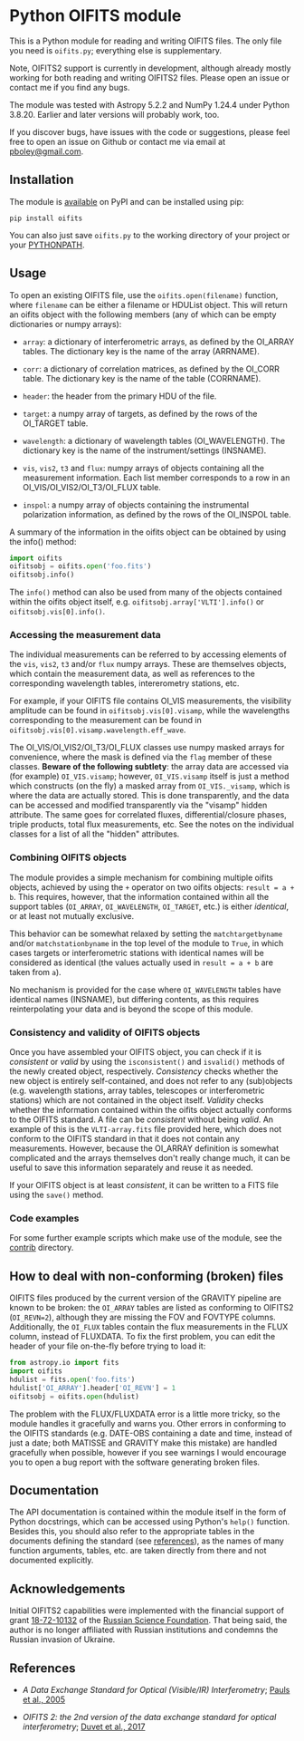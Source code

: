 Python OIFITS module
====================

This is a Python module for reading and writing OIFITS files.  The only file you
need is `oifits.py`; everything else is supplementary.

Note, OIFITS2 support is currently in development, although already mostly
working for both reading and writing OIFITS2 files. Please open an issue or
contact me if you find any bugs.

The module was tested with Astropy 5.2.2 and NumPy 1.24.4 under Python 3.8.20.
Earlier and later versions will probably work, too.

If you discover bugs, have issues with the code or suggestions, please feel
free to open an issue on Github or contact me via
email at <pboley@gmail.com>.

## Installation

The module is [available](https://pypi.org/project/oifits/) on PyPI and can be
installed using pip:

```shell
pip install oifits
```

You can also just save `oifits.py` to the working directory of your project or
your
[PYTHONPATH](https://docs.python.org/3/using/cmdline.html#envvar-PYTHONPATH).

## Usage

To open an existing OIFITS file, use the `oifits.open(filename)` function, where
`filename` can be either a filename or HDUList object.  This will return an
oifits object with the following members (any of which can be empty
dictionaries or numpy arrays):

- `array`: a dictionary of interferometric arrays, as defined by the OI_ARRAY
   tables.  The dictionary key is the name of the array (ARRNAME).

- `corr`: a dictionary of correlation matrices, as defined by the OI_CORR table.
  The dictionary key is the name of the table (CORRNAME).

- `header`: the header from the primary HDU of the file.

- `target`: a numpy array of targets, as defined by the rows of the OI_TARGET
table.

- `wavelength`: a dictionary of wavelength tables (OI_WAVELENGTH).  The
   dictionary key is the name of the instrument/settings (INSNAME).

- `vis`, `vis2`, `t3` and `flux`: numpy arrays of objects containing all the
   measurement information.  Each list member corresponds to a row in an
   OI_VIS/OI_VIS2/OI_T3/OI_FLUX table.

- `inspol`: a numpy array of objects containing the instrumental polarization
  information, as defined by the rows of the OI_INSPOL table.

A summary of the information in the oifits object can be obtained by
using the info() method:

```python
import oifits
oifitsobj = oifits.open('foo.fits')
oifitsobj.info()
```

The `info()` method can also be used from many of the objects contained within
the oifits object itself, e.g. `oifitsobj.array['VLTI'].info()` or
`oifitsobj.vis[0].info()`.

### Accessing the measurement data

The individual measurements can be referred to by accessing elements of the
`vis`, `vis2`, `t3` and/or `flux` numpy arrays.  These are themselves objects,
which contain the measurement data, as well as references to the corresponding
wavelength tables, intererometry stations, etc.

For example, if your OIFITS file contains OI_VIS measurements, the visibility
amplitude can be found in `oifitsobj.vis[0].visamp`, while the wavelengths
corresponding to the measurement can be found in
`oifitsobj.vis[0].visamp.wavelength.eff_wave`.

The OI_VIS/OI_VIS2/OI_T3/OI_FLUX classes use numpy masked arrays for
convenience, where the mask is defined via the `flag` member of these classes.
**Beware of the following subtlety**: the array data are accessed via (for
example) `OI_VIS.visamp`; however, `OI_VIS.visamp` itself is just a method which
constructs (on the fly) a masked array from `OI_VIS._visamp`, which is where the
data are actually stored.  This is done transparently, and the data can be
accessed and modified transparently via the "visamp" hidden attribute.  The same
goes for correlated fluxes, differential/closure phases, triple products, total
flux measurements, etc.  See the notes on the individual classes for a list of
all the "hidden" attributes.

### Combining OIFITS objects

The module provides a simple mechanism for combining multiple oifits objects,
achieved by using the `+` operator on two oifits objects: `result = a + b`.
This requires, however, that the information contained within all the support
tables (`OI_ARRAY`, `OI_WAVELENGTH`, `OI_TARGET`, etc.) is either *identical*,
or at least not mutually exclusive.

This behavior can be somewhat relaxed by setting the `matchtargetbyname` and/or
`matchstationbyname` in the top level of the module to `True`, in which cases
targets or interferometric stations with identical names will be considered as
identical (the values actually used in `result = a + b` are taken from `a`).

No mechanism is provided for the case where `OI_WAVELENGTH` tables have
identical names (INSNAME), but differing contents, as this requires
reinterpolating your data and is beyond the scope of this module.

### Consistency and validity of OIFITS objects

Once you have assembled your OIFITS object, you can check if it is *consistent*
or *valid* by using the `isconsistent()` and `isvalid()` methods of the newly
created object, respectively. *Consistency* checks whether the new object is
entirely self-contained, and does not refer to any (sub)objects (e.g. wavelength
stations, array tables, telescopes or interferometric stations) which are not
contained in the object itself. *Validity* checks whether the information
contained within the oifits object actually conforms to the OIFITS standard.  A
file can be *consistent* without being *valid*. An example of this is the
`VLTI-array.fits` file provided here, which does not conform to the OIFITS
standard in that it does not contain any measurements.  However, because the
OI_ARRAY definition is somewhat complicated and the arrays themselves don't
really change much, it can be useful to save this information separately and
reuse it as needed.

If your OIFITS object is at least *consistent*, it can be written to a FITS file
using the `save()` method.

### Code examples

For some further example scripts which make use of the module, see the
[contrib](./contrib) directory.

## How to deal with non-conforming (broken) files

OIFITS files produced by the current version of the GRAVITY pipeline are known
to be broken: the `OI_ARRAY` tables are listed as conforming to OIFITS2
(`OI_REVN=2`), although they are missing the FOV and FOVTYPE columns.
Additionally, the `OI_FLUX` tables contain the flux measurements in the FLUX
column, instead of FLUXDATA. To fix the first problem, you can edit
the header of your file on-the-fly before trying to load it:

```python
from astropy.io import fits
import oifits
hdulist = fits.open('foo.fits')
hdulist['OI_ARRAY'].header['OI_REVN'] = 1
oifitsobj = oifits.open(hdulist)
```

The problem with the FLUX/FLUXDATA error is a little more tricky, so the module
handles it gracefully and warns you. Other errors in conforming to the OIFITS
standards (e.g. DATE-OBS containing a date and time, instead of just a date;
both MATISSE and GRAVITY make this mistake) are handled gracefully when
possible, however if you see warnings I would encourage you to open a bug
report with the software generating broken files.


## Documentation

The API documentation is contained within the module itself in the form of
Python docstrings, which can be accessed using Python's `help()` function.
Besides this, you should also refer to the appropriate tables in the documents
defining the standard (see [references](#references)), as the names of many
function arguments, tables, etc. are taken directly from there and not
documented explicitly.

## Acknowledgements

Initial OIFITS2 capabilities were implemented with the financial support of
grant [18-72-10132](https://rscf.ru/en/project/18-72-10132/) of the [Russian
Science Foundation](https://rscf.ru/en/). That being said, the author is no
longer affiliated with Russian institutions and condemns the Russian invasion
of Ukraine.

## References

- *A Data Exchange Standard for Optical (Visible/IR) Interferometry*; [Pauls et al., 2005](https://ui.adsabs.harvard.edu/abs/2005PASP..117.1255P/abstract)

- *OIFITS 2: the 2nd version of the data exchange standard for optical interferometry*; [Duvet et al., 2017](https://ui.adsabs.harvard.edu/abs/2017A%26A...597A...8D/abstract)
